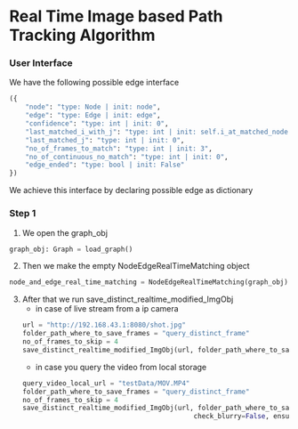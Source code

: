 # Real Time Image  based Path Tracking Algorithm

### User Interface
We have the following possible edge interface
```python
({
    "node": "type: Node | init: node",
    "edge": "type: Edge | init: edge",
    "confidence": "type: int | init: 0",
    "last_matched_i_with_j": "type: int | init: self.i_at_matched_node - 1",
    "last_matched_j": "type: int | init: 0",
    "no_of_frames_to_match": "type: int | init: 3",
    "no_of_continuous_no_match": "type: int | init: 0",
    "edge_ended": "type: bool | init: False"
})
```
We achieve this interface by declaring possible edge as dictionary

### Step 1
1. We open the graph_obj
``` python
graph_obj: Graph = load_graph()
```
2. Then we make the empty NodeEdgeRealTimeMatching object
```python
node_and_edge_real_time_matching = NodeEdgeRealTimeMatching(graph_obj)
```
3. After that we run save_distinct_realtime_modified_ImgObj
    - in case of live stream from a ip camera
    ```python
    url = "http://192.168.43.1:8080/shot.jpg"
    folder_path_where_to_save_frames = "query_distinct_frame"
    no_of_frames_to_skip = 4
    save_distinct_realtime_modified_ImgObj(url, folder_path_where_to_save_frames, no_of_frames_to_skip,check_blurry=False, ensure_min=True, livestream=True)
    ```
    - in case you query the video from local storage
    ```python
    query_video_local_url = "testData/MOV.MP4"
    folder_path_where_to_save_frames = "query_distinct_frame"
    no_of_frames_to_skip = 4
    save_distinct_realtime_modified_ImgObj(url, folder_path_where_to_save_frames, no_of_frames_to_skip,
                                               check_blurry=False, ensure_min=True, livestream=False)
    ```
